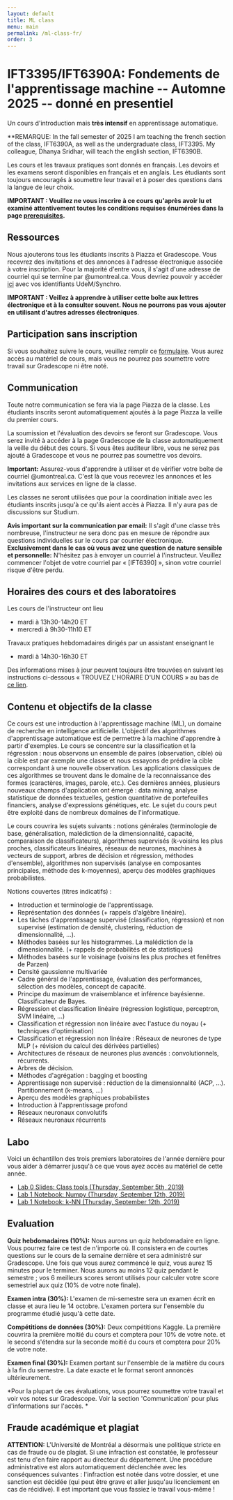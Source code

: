 ```yaml
---
layout: default
title: ML class
menu: main
permalink: /ml-class-fr/
order: 3
---
```


IFT3395/IFT6390A: Fondements de l'apprentissage machine -- Automne 2025 -- donné en presentiel
=========

Un cours d'introduction mais **très intensif** en apprentissage automatique.

**REMARQUE:
In the fall semester of 2025 I am teaching the french section of the class, IFT6390A, as well as the undergraduate class, IFT3395.
My colleague, Dhanya Sridhar, will teach the english section, IFT6390B.

Les cours et les travaux pratiques sont donnés en français.
Les devoirs et les examens seront disponibles en français et en anglais. 
Les étudiants sont toujours encouragés à soumettre leur travail et à poser des questions dans la langue de leur choix.

**IMPORTANT :
Veuillez ne vous inscrire à ce cours qu'après avoir lu et examiné attentivement toutes les conditions requises énumérées dans la page [prerequisites](/ml-class-prerequisites-fr).**


Ressources
--------- 
Nous ajouterons tous les étudiants inscrits à Piazza et Gradescope.
Vous recevrez des invitations et des annonces à l'adresse électronique associée à votre inscription. 
Pour la majorité d'entre vous, il s'agit d'une adresse de courriel qui se termine par @umontreal.ca. 
Vous devriez pouvoir y accéder [ici](https://outlook.umontreal.ca/) avec vos identifiants UdeM/Synchro. 

**IMPORTANT : Veillez à apprendre à utiliser cette boîte aux lettres électronique et à la consulter souvent. Nous ne pourrons pas vous ajouter en utilisant d'autres adresses électroniques**.


Participation sans inscription
--------
Si vous souhaitez suivre le cours, veuillez remplir ce [formulaire](https://forms.gle/RUJQYevmrfsh9AMD8). 
Vous aurez accès au matériel de cours, mais vous ne pourrez pas soumettre votre travail sur Gradescope ni être noté. 


Communication
------------- 

Toute notre communication se fera via la page Piazza de la classe. 
Les étudiants inscrits seront automatiquement ajoutés à la page Piazza la veille du premier cours. 

La soumission et l'évaluation des devoirs se feront sur Gradescope. Vous serez invité à accéder à la page Gradescope de la classe automatiquement la veille du début des cours. Si vous êtes auditeur libre, vous ne serez pas ajouté à Gradescope et vous ne pourrez pas soumettre vos devoirs.

**Important:** Assurez-vous d'apprendre à utiliser et de vérifier votre boîte de courriel @umontreal.ca. C'est là que vous recevrez les annonces et les invitations aux services en ligne de la classe.

Les classes ne seront utilisées que pour la coordination initiale avec les étudiants inscrits jusqu'à ce qu'ils aient accès à Piazza. Il n'y aura pas de discussions sur Studium. 

**Avis important sur la communication par email:**
Il s'agit d'une classe très nombreuse, l'instructeur ne sera donc pas en mesure de répondre aux questions individuelles sur le cours par courrier électronique.  **Exclusivement dans le cas où vous avez une question de nature sensible et personnelle:** N'hésitez pas à envoyer un courriel à l'instructeur.  Veuillez commencer l'objet de votre courriel par « [IFT6390] », sinon votre courriel risque d'être perdu.



Horaires des cours et des laboratoires
-----
Les cours de l'instructeur ont lieu
- mardi à 13h30-14h20 ET
- mercredi à 9h30-11h10 ET

Travaux pratiques hebdomadaires dirigés par un assistant enseignant le
- mardi à 14h30-16h30 ET

Des informations mises à jour peuvent toujours être trouvées en suivant les instructions ci-dessous « TROUVEZ L'HORAIRE D'UN COURS » au bas de <a href="https://admission.umontreal.ca/cours-et-horaires/cours/ift-6390/">
ce lien</a>.


Contenu et objectifs de la classe
------------------
Ce cours est une introduction à l'apprentissage machine (ML), un domaine de recherche en intelligence artificielle. L'objectif des algorithmes d'apprentissage automatique est de permettre à la machine d'apprendre à partir d'exemples. Le cours se concentre sur la classification et la régression : nous observons un ensemble de paires (observation, cible) où la cible est par exemple une classe et nous essayons de prédire la cible correspondant à une nouvelle observation. Les applications classiques de ces algorithmes se trouvent dans le domaine de la reconnaissance des formes (caractères, images, parole, etc.). Ces dernières années, plusieurs nouveaux champs d'application ont émergé : data mining, analyse statistique de données textuelles, gestion quantitative de portefeuilles financiers, analyse d'expressions génétiques, etc. Le sujet du cours peut être exploité dans de nombreux domaines de l'informatique.

Le cours couvrira les sujets suivants : notions générales (terminologie de base, généralisation, malédiction de la dimensionnalité, capacité, comparaison de classificateurs), algorithmes supervisés (k-voisins les plus proches, classificateurs linéaires, réseaux de neurones, machines à vecteurs de support, arbres de décision et régression, méthodes d'ensemble), algorithmes non supervisés (analyse en composantes principales, méthode des k-moyennes), aperçu des modèles graphiques probabilistes.

Notions couvertes (titres indicatifs) :
- Introduction et terminologie de l'apprentissage.
- Représentation des données (+ rappels d'algèbre linéaire).
- Les tâches d'apprentissage supervisé (classification, régression) et non supervisé (estimation de densité, clustering, réduction de dimensionnalité, ...).
- Méthodes basées sur les histogrammes. La malédiction de la dimensionnalité. (+ rappels de probabilités et de statistiques)
- Méthodes basées sur le voisinage (voisins les plus proches et fenêtres de Parzen)
- Densité gaussienne multivariée
- Cadre général de l'apprentissage, évaluation des performances, sélection des modèles, concept de capacité.
- Principe du maximum de vraisemblance et inférence bayésienne. Classificateur de Bayes.
- Régression et classification linéaire (régression logistique, perceptron, SVM linéaire, ...)
- Classification et régression non linéaire avec l'astuce du noyau (+ techniques d'optimisation)
- Classification et régression non linéaire : Réseaux de neurones de type MLP (+ révision du calcul des dérivées partielles)
- Architectures de réseaux de neurones plus avancés : convolutionnels, récurrents.
- Arbres de décision.
- Méthodes d'agrégation : bagging et boosting
- Apprentissage non supervisé : réduction de la dimensionnalité (ACP, ...). Partitionnement (k-means, ...)
- Aperçu des modèles graphiques probabilistes
- Introduction à l'apprentissage profond
- Réseaux neuronaux convolutifs
- Réseaux neuronaux récurrents

<h2>Labo</h2>
Voici un échantillon des trois premiers laboratoires de l'année dernière pour vous aider à démarrer jusqu'à ce que vous ayez accès au matériel de cette année.

- <a href="https://docs.google.com/presentation/d/1DB5-BGoImjcnsd1amnjQ4s4nhjUZhknCd5rra3eFnaU/edit?usp=sharing">Lab 0 Slides: Class tools (Thursday, September 5th, 2019)</a> 
- <a href="https://drive.google.com/file/d/1XizC8QB33mAhG5FaenF5ILo8La4vdX-9/view?usp=sharing">Lab 1 Notebook: Numpy (Thursday, September 12th, 2019)</a> 
- <a href="https://drive.google.com/file/d/1odCUuWRKk6SBIGpQtkSBVdPErTQ_fEzy/view?usp=sharing">Lab 1 Notebook: k-NN (Thursday, September 12th, 2019)</a> 




<h2>Evaluation</h2>

**Quiz hebdomadaires (10%):**
Nous aurons un quiz hebdomadaire en ligne. Vous pourrez faire ce test de n'importe où.
Il consistera en de courtes questions sur le cours de la semaine dernière et sera administré sur Gradescope. 
Une fois que vous aurez commencé le quiz, vous aurez 15 minutes pour le terminer. 
Nous aurons au moins 12 quiz pendant le semestre ; vos 6 meilleurs scores seront utilisés pour calculer votre score semestriel aux quiz (10% de votre note finale).

**Examen intra (30%):**
L'examen de mi-semestre sera un examen écrit en classe et aura lieu le 14 octobre.
L'examen portera sur l'ensemble du programme étudié jusqu'à cette date.


**Compétitions de données (30%):**
Deux compétitions Kaggle.
La première couvrira la première moitié du cours et comptera pour 10% de votre note.
 et le second s'étendra sur la seconde moitié du cours et comptera pour 20% de votre note.

**Examen final (30%):**
Examen portant sur l'ensemble de la matière du cours à la fin du semestre. 
La date exacte et le format seront annoncés ultérieurement.


*Pour la plupart de ces évaluations, vous pourrez soumettre votre travail et voir vos notes sur Gradescope. 
 Voir la section 'Communication' pour plus d'informations sur l'accès. *


Fraude académique et plagiat
---------------- 

**ATTENTION:**
L'Université de Montréal a désormais une politique stricte en cas de fraude ou de plagiat.
Si une infraction est constatée, le professeur est tenu d'en faire rapport au directeur du département.
Une procédure administrative est alors automatiquement déclenchée avec les conséquences suivantes : l'infraction est notée dans votre dossier,
et une sanction est décidée (qui peut être grave et aller jusqu'au licenciement en cas de récidive). Il est important que vous fassiez le travail vous-même !



